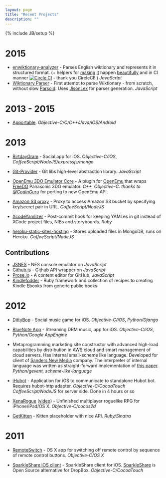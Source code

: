 ```yaml
---
layout: page
title: "Recent Projects"
description: ""
---
```

{% include JB/setup %}

# 2015
 - <i class="icon-github"></i> [enwiktionary-analyzer](https://github.com/darvin/enwiktionary-analyzer) - Parses English wiktionary and represents it in structured format. (+ helpers for [making](https://github.com/darvin/wiktionary-to-mongo) [it](https://github.com/darvin/wiktionary-to-mongo-analyzer) happen [beautifully](https://enwiktionary-analyzer.herokuapp.com/) and in CI manner [![Circle CI](https://circleci.com/gh/darvin/wiktionary-to-mongo-analyzer.svg?style=svg)](https://circleci.com/gh/darvin/wiktionary-to-mongo-analyzer) - thank you CircleCI! ) _JavaScript_
 - <i class="icon-github"></i> [Wiktionary Parser](https://github.com/darvin/wiktionary-parser) - First attempt to parse Wiktionary - from scratch, without slow [Parsoid](https://github.com/wikimedia/parsoid). Uses [JisonLex](https://github.com/zaach/jison-lex) for parser generation.  _JavaScript_

# 2013 - 2015

  - <i class="icon-usd"></i> [Apportable](http://www.apportable.com/). _Objective-C/C/C++/Java/iOS/Android_


# 2013

 - <i class="icon-usd"></i> [BirtdayGram](https://itunes.apple.com/nz/app/birthdaygram-social-birthday/id640347484?mt=8) - Social app for iOS. _Objective-C/iOS_, _CoffeeScript/NodeJS/expressjs/mongo_

 - <i class="icon-github"></i> [Git-Provider](https://github.com/darvin/git-provider) - Git libs high-level abstraction library. _JavaScript_

 - <i class="icon-github"></i> [OpenEmu 3DO Emulator Core](https://github.com/CodinGuru/FreeDO-Core) - A plugin for [OpenEmu](http://openemu.org/) that wraps [FreeDO](http://www.freedo.org/) Panasonic 3DO emulator. _C++, Objective-C_. _thanks to [@CodinGuru](https://github.com/CodinGuru)_ for porting to new OpenEmu API.

 - <i class="icon-github"></i> [Amazon S3 proxy](https://github.com/darvin/heroku-s3-proxy) - Proxy to access Amazon S3 bucket by specifying key/secret pair in URL. _CoffeeScript/NodeJS_

 - <i class="icon-github"></i> [XcodeYamlizer](https://github.com/darvin/xcode-yamlizer) - Post-commit hook for keeping YAMLes in git instead of XCode project files, NIBs and storyboards. _Ruby_

 - <i class="icon-github"></i> [heroku-static-sites-hosting](https://github.com/darvin/heroku-static-sites-hosting) - Stores uploaded files in MongoDB, runs on Heroku. _CoffeeScript/NodeJS_


## Contributions

 - <i class="icon-github"></i> [JSNES](https://github.com/darvin/jsnes) - NES console emulator on _JavaScript_
 - <i class="icon-github"></i> [Github.js](https://github.com/darvin/github) - Github API wrapper on _JavaScript_
 - <i class="icon-github"></i> [Prose.io](https://github.com/darvin/prose) - A content editor for GitHub, _JavaScript_
 - <i class="icon-github"></i> [Kindlefodder](https://github.com/darvin/kindlefodder) - Ruby framework and collection of recipes to creating Kindle Ebooks from generic public books

# 2012
 - <i class="icon-usd"></i> [DittyBop](http://dittybop.com/) - Social music game for iOS. _Objective-C/iOS_, _Python/Django_

 - <i class="icon-usd"></i> [BlueNote App](https://itunes.apple.com/us/app/blue-note-by-groovebug/id541745912?mt=8) - Streaming DRM music, app for iOS. _Objective-C/iOS_, _Python/Google AppEngine_

 - <i class="icon-usd"></i> Metaprogramming marketing site constructor with advanced high-load capabilities by distribution in AWS cloud and smart management of cloud servers. Has internal small-scheme like language. Developed for client of [Sanders New Media](http://www.sandersnewmedia.com/) company. The interpreter of internal language was written as straight-forward implementation of [this paper](http://sisc-scheme.org/sisc.pdf). _Python/gevent, scheme-like-language_

 - <i class="icon-github"></i> [iHubot](http://darvin.github.com/iHubot/) - Application for iOS to communicate to standalone Hubot bot. Requires hubot-http adapter. _Objective-C/CocoaTouch_ _CoffeeScript/NodeJS_ for server side. Done in 4 hours or so
 
 - <i class="icon-github"></i> [XenaRogue](https://github.com/darvin/XenaRogue) ([video](http://www.youtube.com/watch?v=VkX1bHoHHaw)) - Unfinished multiplayer roguelike RPG for iPhone/iPad/OS X. _Objective-C/cocos2d_

 - <i class="icon-github"></i> [GetKitten](https://github.com/darvin/getkitten) - Kitten placeholder with nice API. _Ruby/Sinatra_



# 2011

 - <i class="icon-github"></i> [RemoteSwitch](https://github.com/darvin/RemoteSwitch) - OS X app for switching off remote control by sequence of remote control buttons. _Objective-C/OS X_

 - <i class="icon-github"></i> [SparkleShare iOS client](https://github.com/darvin/SparkleShare-iOS/) - SparkleShare client for iOS. [SparkleShare](http://sparkleshare.org) is Open Source alternative for DropBox. _Objective-C/CocoaTouch_

